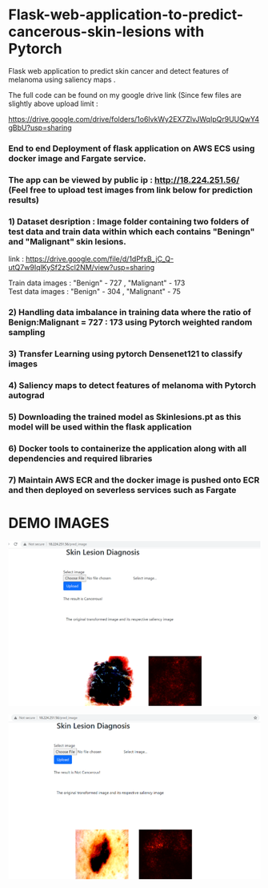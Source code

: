 

# Flask-web-application-to-predict-cancerous-skin-lesions with Pytorch

Flask web application to predict skin cancer and detect features of  melanoma using saliency maps .

The full code can be found on my google drive link (Since few files are slightly above upload limit  :

https://drive.google.com/drive/folders/1o6lvkWy2EX7ZlvJWqIpQr9UUQwY4gBbU?usp=sharing


### End  to end  Deployment of flask application on AWS ECS using docker image and  Fargate service. 

### The app can be viewed by public ip :  http://18.224.251.56/  (Feel free to upload test images from link below for prediction results) 

### 1)  Dataset desription : Image folder containing two folders of test data and train data within which each contains "Beningn" and "Malignant" skin lesions.
   link : https://drive.google.com/file/d/1dPfxB_jC_Q-utQ7w9IqlKySf2zScl2NM/view?usp=sharing
   
Train data images : "Benign" - 727  , "Malignant" - 173      
Test data images : "Benign" - 304 , "Malignant" - 75


### 2) Handling data imbalance in training data where the ratio of Benign:Malignant  = 727 : 173 using  Pytorch weighted random sampling 

### 3) Transfer Learning using pytorch Densenet121 to classify images 

### 4) Saliency maps to detect features of melanoma with Pytorch autograd

### 5) Downloading  the trained model as Skinlesions.pt as this model will be used within the flask application  

### 6) Docker tools to containerize the application along with all dependencies and required libraries

### 7) Maintain AWS ECR and the docker image is pushed onto ECR and then deployed on severless services such as Fargate

# DEMO IMAGES

![](demo.PNG)  

![](demo2.PNG)
